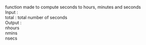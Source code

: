   function made to compute seconds to hours, minutes and seconds   
  Input :   
      total : total number of seconds   
  Output :   
      nhours   
      nmins   
      nsecs   
